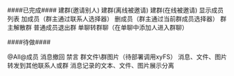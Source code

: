 ####已完成####
建群(邀请别人)
建群(离线被邀请)
建群(在线被邀请)
显示成员列表
加成员（群主通过联系人选择器）
删成员（群主通过当前群成员选择器）
群主解散群
普通成员退出群
单聊转群聊（在单聊中添加人进入群聊）

####待做####

@All\@成员
消息撤回
禁言
群文件\群图片（待部署调用xyFS）
消息、文件、图片转发到其他联系人或群
消息记录的文本、文件、图片展示分离